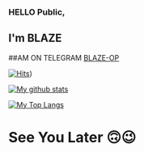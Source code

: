 ### HELLO Public,

## I'm BLAZE



##AM ON TELEGRAM
[BLAZE-OP](t.me/piroXpower)

[![Hits](https://hits.seeyoufarm.com/api/count/incr/badge.svg?url=https%3A%2F%2Fgithub.com%2FPRINCE301102&count_bg=%2379C83D&title_bg=%230084FF&icon=arduino.svg&icon_color=%2300FF20&title=Stalks&edge_flat=false)](https://hits.seeyoufarm.com))


[![My github stats](https://github-readme-stats.vercel.app/api?username=PRINCE301102&show_icons=true&theme=cobalt&count_private=true)](https://github.com/PRINCE301102)


[![My Top Langs](https://github-readme-stats.vercel.app/api/top-langs/?username=PRINCE301102&layout=compact&theme=cobalt)](https://github.com/PRINCE301102)

# See You Later 🙃😉
<!--
**PRINCE301102/PRINCE301102** is a ✨ _special_ ✨ repository because its `README.md` (this file) appears on your GitHub profile.

Here are some ideas to get you started:

- 🔭 I’m currently working on ...
- 🌱 I’m currently learning ...
- 👯 I’m looking to collaborate on ...
- 🤔 I’m looking for help with ...
- 💬 Ask me about ...
- 📫 How to reach me: ...
- 😄 Pronouns: ...
- ⚡ Fun fact: ...
-->
